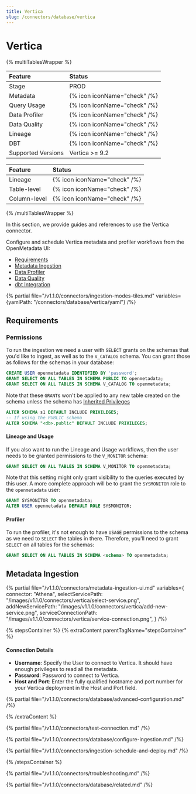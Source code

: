 ```yaml
---
title: Vertica
slug: /connectors/database/vertica
---
```


# Vertica

{% multiTablesWrapper %}

| Feature            | Status                       |
| :----------------- | :--------------------------- |
| Stage              | PROD                         |
| Metadata           | {% icon iconName="check" /%} |
| Query Usage        | {% icon iconName="check" /%} |
| Data Profiler      | {% icon iconName="check" /%} |
| Data Quality       | {% icon iconName="check" /%} |
| Lineage            | {% icon iconName="check" /%} |
| DBT                | {% icon iconName="check" /%} |
| Supported Versions | Vertica >= 9.2                    |

| Feature      | Status                       |
| :----------- | :--------------------------- |
| Lineage      | {% icon iconName="check" /%} |
| Table-level  | {% icon iconName="check" /%} |
| Column-level | {% icon iconName="check" /%} |

{% /multiTablesWrapper %}


In this section, we provide guides and references to use the Vertica connector.

Configure and schedule Vertica metadata and profiler workflows from the OpenMetadata UI:

- [Requirements](#requirements)
- [Metadata Ingestion](#metadata-ingestion)
- [Data Profiler](#data-profiler)
- [Data Quality](#data-quality)
- [dbt Integration](#dbt-integration)

{% partial file="/v1.1.0/connectors/ingestion-modes-tiles.md" variables={yamlPath: "/connectors/database/vertica/yaml"} /%}

## Requirements

### Permissions

To run the ingestion we need a user with `SELECT` grants on the schemas that you'd like to ingest, as well as to the
`V_CATALOG` schema. You can grant those as follows for the schemas in your database:

```sql
CREATE USER openmetadata IDENTIFIED BY 'password';
GRANT SELECT ON ALL TABLES IN SCHEMA PUBLIC TO openmetadata;
GRANT SELECT ON ALL TABLES IN SCHEMA V_CATALOG TO openmetadata;
```

Note that these `GRANT`s won't be applied to any new table created on the schema unless the schema
has [Inherited Privileges](https://www.vertica.com/docs/8.1.x/HTML/index.htm#Authoring/AdministratorsGuide/Security/DBUsersAndPrivileges/GrantInheritedPrivileges.htm)

```sql
ALTER SCHEMA s1 DEFAULT INCLUDE PRIVILEGES;
-- If using the PUBLIC schema
ALTER SCHEMA "<db>.public" DEFAULT INCLUDE PRIVILEGES;
```

#### Lineage and Usage

If you also want to run the Lineage and Usage workflows, then the user needs to be granted permissions to the
`V_MONITOR` schema:

```sql
GRANT SELECT ON ALL TABLES IN SCHEMA V_MONITOR TO openmetadata;
```

Note that this setting might only grant visibility to the queries executed by this user. A more complete approach
will be to grant the `SYSMONITOR` role to the `openmetadata` user:

```sql
GRANT SYSMONITOR TO openmetadata;
ALTER USER openmetadata DEFAULT ROLE SYSMONITOR;
```

#### Profiler

To run the profiler, it's not enough to have `USAGE` permissions to the schema as we need to `SELECT` the tables
in there. Therefore, you'll need to grant `SELECT` on all tables for the schemas:

```sql
GRANT SELECT ON ALL TABLES IN SCHEMA <schema> TO openmetadata;
```

## Metadata Ingestion
{% partial 
  file="/v1.1.0/connectors/metadata-ingestion-ui.md" 
  variables={
    connector: "Athena", 
    selectServicePath: "/images/v1.1.0/connectors/vertica/select-service.png",
    addNewServicePath: "/images/v1.1.0/connectors/vertica/add-new-service.png",
    serviceConnectionPath: "/images/v1.1.0/connectors/vertica/service-connection.png",
} 
/%}

{% stepsContainer %}
{% extraContent parentTagName="stepsContainer" %}

#### Connection Details

- **Username**: Specify the User to connect to Vertica. It should have enough privileges to read all the metadata.
- **Password**: Password to connect to Vertica.
- **Host and Port**: Enter the fully qualified hostname and port number for your Vertica deployment in the Host and Port field.

{% partial file="/v1.1.0/connectors/database/advanced-configuration.md" /%}

{% /extraContent %}

{% partial file="/v1.1.0/connectors/test-connection.md" /%}

{% partial file="/v1.1.0/connectors/database/configure-ingestion.md" /%}

{% partial file="/v1.1.0/connectors/ingestion-schedule-and-deploy.md" /%}

{% /stepsContainer %}

{% partial file="/v1.1.0/connectors/troubleshooting.md" /%}

{% partial file="/v1.1.0/connectors/database/related.md" /%}
